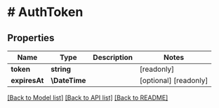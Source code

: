 # # AuthToken

## Properties

Name | Type | Description | Notes
------------ | ------------- | ------------- | -------------
**token** | **string** |  | [readonly]
**expiresAt** | **\DateTime** |  | [optional] [readonly]

[[Back to Model list]](../../README.md#models) [[Back to API list]](../../README.md#endpoints) [[Back to README]](../../README.md)
